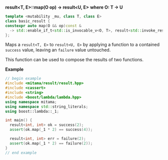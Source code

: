 **result&lt;T, E&gt;::map(O op) -> result&lt;U, E&gt;**
**where O: T -> U**

```cpp
template <mutability _mu, class T, class E>
class basic_result {
constexpr auto map(O && op)const &
  -> std::enable_if_t<std::is_invocable_v<O, T>, result<std::invoke_result_t<O, T>, E>> ;
};
```

Maps a `result<T, E>` to `result<U, E>` by applying a function to a contained `success` value, leaving an `failure` value untouched.

This function can be used to compose the results of two functions.

**Example**

```cpp
// begin example
#include <mitama/result/result.hpp>
#include <cassert>
#include <string>
#include <boost/lambda/lambda.hpp>
using namespace mitama;
using namespace std::string_literals;
using boost::lambda::_1;

int main() {
  result<int, int> ok = success(2);
  assert(ok.map(_1 * 2) == success(4));

  result<int, int> err = failure(2);
  assert(ok.map(_1 * 2) == failure(2));
}
// end example
```
